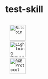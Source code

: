 # test-skill

<code>
  <img width="50" src="https://example.com/bitcoin_logo.png" alt="Bitcoin" title="Bitcoin"/>
  <img width="50" src="https://example.com/lightning_network_logo.png" alt="Lightning Network" title="Lightning Network"/>
  <img width="50" src="https://example.com/rgb_protocol_logo.png" alt="RGB Protocol" title="RGB Protocol"/>
</code>
